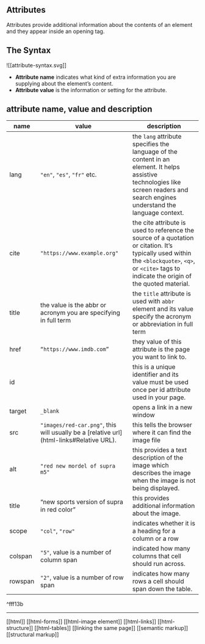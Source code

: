 ## Attributes

Attributes provide additional information about the contents of an element and they appear inside an opening tag.

## The Syntax

![[attribute-syntax.svg]]

- **Attribute name** indicates what kind of extra information you are supplying about the element’s content.
- **Attribute value** is the information or setting for the attribute.

## attribute name, value and description

| name    | value                                                                                   | description                                                                                                                                                                                          |
| ------- | --------------------------------------------------------------------------------------- | ---------------------------------------------------------------------------------------------------------------------------------------------------------------------------------------------------- |
| lang    | `"en"`, `"es"`, `"fr"` etc.                                                             | the `lang` attribute specifies the language of the content in an element. It helps assistive technologies like screen readers and search engines understand the language context.                    |
| cite    | `"https://www.example.org"`                                                             | the cite attribute is used to reference the source of a quotation or citation. It’s typically used within the `<blockquote>`, `<q>`, or `<cite>` tags to indicate the origin of the quoted material. |
| title   | the value is the abbr or acronym you are specifying in full term                        | the `title` attribute is used with `abbr` element and its value specify the acronym or abbreviation in full term                                                                                     |
| href    | `“https://www.imdb.com”`                                                                | they value of this attribute is the page you want to link to.                                                                                                                                        |
| id      |                                                                                         | this is a unique identifier and its value must be used once per id attribute used in your page.                                                                                                      |
| target  | `_blank`                                                                                | opens a link in a new window                                                                                                                                                                         |
| src     | `"images/red-car.png"`, this will usually be a [relative url](html-links#Relative URL). | this tells the browser where it can find the image file                                                                                                                                              |
| alt     | `"red new mordel of supra m5"`                                                          | this provides a text description of the image which describes the image when the image is not being displayed.                                                                                       |
| title   | “new sports version of supra in red color”                                              | this provides additional information about the image.                                                                                                                                                |
| scope   | `"col"`, `"row"`                                                                        | indicates whether it is a heading for a column or a row                                                                                                                                              |
| colspan | `"5"`, value is a number of column span                                                 | indicated how many columns that cell should run across.                                                                                                                                              |
| rowspan | `"2"`, value is a number of row span                                                    | indicates how many rows a cell should span down the table.                                                                                                                                           |

^fff13b

---

[[html]]
[[html-forms]]
[[html-image element]]
[[html-links]]
[[html-structure]]
[[html-tables]]
[[linking the same page]]
[[semantic markup]]
[[structural markup]]